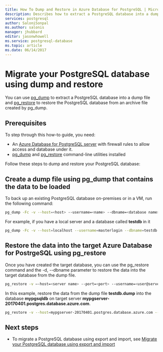 ```yaml
---
title: How To Dump and Restore in Azure Database for PostgreSQL | Microsoft Docs
description: Describes how to extract a PostgreSQL database into a dump file and restore the PostgreSQL database from an archive file created by pg_dump in Azure Database for PostgreSQL.
services: postgresql
author: SaloniSonpal
ms.author: salonis
manager: jhubbard
editor: jasonwhowell
ms.service: postgresql-database
ms.topic: article
ms.date: 06/14/2017
---
```

# Migrate your PostgreSQL database using dump and restore
You can use [pg_dump](https://www.postgresql.org/docs/9.3/static/app-pgdump.html) to extract a PostgreSQL database into a dump file and [pg_restore](https://www.postgresql.org/docs/9.3/static/app-pgrestore.html) to restore the PostgreSQL database from an archive file created by pg_dump.

## Prerequisites
To step through this how-to guide, you need:
- An [Azure Database for PostgreSQL server](quickstart-create-server-database-portal.md) with firewall rules to allow access and database under it.
- [pg_dump](https://www.postgresql.org/docs/9.6/static/app-pgdump.html) and [pg_restore](https://www.postgresql.org/docs/9.6/static/app-pgrestore.html) command-line utilities installed

Follow these steps to dump and restore your PostgreSQL database:

## Create a dump file using pg_dump that contains the data to be loaded
To back up an existing PostgreSQL database on-premises or in a VM, run the following command:
```bash
pg_dump -Fc -v --host=<host> --username=<name> --dbname=<database name> > <database>.dump
```
For example, if you have a local server and a database called **testdb** in it
```bash
pg_dump -Fc -v --host=localhost --username=masterlogin --dbname=testdb > testdb.dump
```

## Restore the data into the target Azure Database for PostrgeSQL using pg_restore
Once you have created the target database, you can use the pg_restore command and the -d, --dbname parameter to restore the data into the target database from the dump file.
```bash
pg_restore -v –-host=<server name> --port=<port> --username=<user@servername> --dbname=<target database name> <database>.dump
```
In this example, restore the data from the dump file **testdb.dump** into the database **mypgsqldb** on target server **mypgserver-20170401.postgres.database.azure.com**.
```bash
pg_restore -v --host=mypgserver-20170401.postgres.database.azure.com --port=5432 --username=mylogin@mypgserver-20170401 --dbname=mypgsqldb testdb.dump
```

## Next steps
- To migrate a PostgreSQL database using export and import, see [Migrate your PostgreSQL database using export and import](howto-migrate-using-export-and-import.md)
